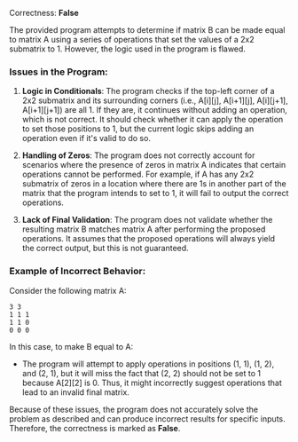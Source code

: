 Correctness: **False**

The provided program attempts to determine if matrix B can be made equal to matrix A using a series of operations that set the values of a 2x2 submatrix to 1. However, the logic used in the program is flawed.

### Issues in the Program:
1. **Logic in Conditionals**: The program checks if the top-left corner of a 2x2 submatrix and its surrounding corners (i.e., A[i][j], A[i+1][j], A[i][j+1], A[i+1][j+1]) are all 1. If they are, it continues without adding an operation, which is not correct. It should check whether it can apply the operation to set those positions to 1, but the current logic skips adding an operation even if it's valid to do so.

2. **Handling of Zeros**: The program does not correctly account for scenarios where the presence of zeros in matrix A indicates that certain operations cannot be performed. For example, if A has any 2x2 submatrix of zeros in a location where there are 1s in another part of the matrix that the program intends to set to 1, it will fail to output the correct operations.

3. **Lack of Final Validation**: The program does not validate whether the resulting matrix B matches matrix A after performing the proposed operations. It assumes that the proposed operations will always yield the correct output, but this is not guaranteed.

### Example of Incorrect Behavior:
Consider the following matrix A:
```
3 3
1 1 1
1 1 0
0 0 0
```
In this case, to make B equal to A:
- The program will attempt to apply operations in positions (1, 1), (1, 2), and (2, 1), but it will miss the fact that (2, 2) should not be set to 1 because A[2][2] is 0. Thus, it might incorrectly suggest operations that lead to an invalid final matrix.

Because of these issues, the program does not accurately solve the problem as described and can produce incorrect results for specific inputs. Therefore, the correctness is marked as **False**.